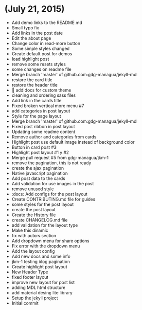 # (July 21, 2015)
* Add demo links to the README.md
* Small typo fix
* Add links in the post date
* Edit the about page
* Change color in read-more button
* Some simple styles changed
* Create default post for demos
* load highlight post
* remove some resets styles
* some changes on readme file
* Merge branch 'master' of github.com:gdg-managua/jekyll-mdl
* restore the card title
* restore the header title
* :memo: add docs for custom theme
* cleaning and ordering sass files
* Add link in the cards title
* Fixed broken vertical more menu #7
* add categories in post layout
* Style for the page layout
* Merge branch 'master' of github.com:gdg-managua/jekyll-mdl
* Fixed post ribbon in post layout
* Updating some readme content
* Remove author and categories from cards
* Highlight post use default image instead of background color
* Button in card post #3
* Highlight post layout #1 y #2
* Merge pull request #5 from gdg-managua/jkm-1
* remove the pagination, this is not ready
* create the ajax pagination
* Native javascript pagination
* Add post data to the cards
* Add validation for use images in the post
* remove unused style
* :docs: Add configs for the post layout
* Create CONTRIBUTING.md file for guides
* some styles for the post layout
* create the post layout
* Create the History file
* create CHANGELOG.md file
* add validation for the layout type
* Make this dinamic
* fix with autors section
* Add dropdown menu for share options
* Fix error with the dropdown menu
* Add the layout config
* Add new docs and some info
* jkm-1 testing blog pagination
* Create highlight post layout
* New Header Type
* fixed footer layout
* improve new layout for post list
* adding MDL html structure
* add material desing lite library
* Setup the jekyll project
* Initial commit
